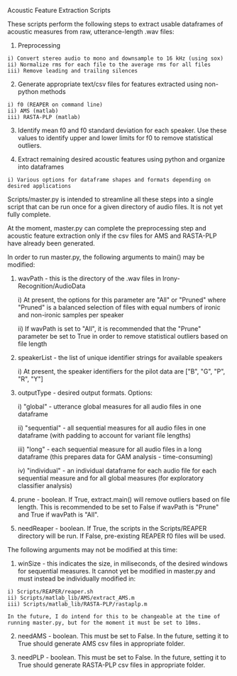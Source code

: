 Acoustic Feature Extraction Scripts

These scripts perform the following steps to extract usable dataframes of acoustic measures from raw, utterance-length .wav files:

  1) Preprocessing
  
    i) Convert stereo audio to mono and downsample to 16 kHz (using sox)
    ii) Normalize rms for each file to the average rms for all files
    iii) Remove leading and trailing silences
    
  2) Generate appropriate text/csv files for features extracted using non-python methods
    
    i) f0 (REAPER on command line)
    ii) AMS (matlab)
    iii) RASTA-PLP (matlab)
    
  3) Identify mean f0 and f0 standard deviation for each speaker. Use these values to identify upper and lower limits for f0 to remove statistical outliers.
  
  4) Extract remaining desired acoustic features using python and organize into dataframes
    
    i) Various options for dataframe shapes and formats depending on desired applications
    
Scripts/master.py is intended to streamline all these steps into a single script that can be run once for a given directory of audio files. It is not yet fully complete.

At the moment, master.py can complete the preprocessing step and acoustic feature extraction only if the csv files for AMS and RASTA-PLP have already been generated.
  
In order to run master.py, the following arguments to main() may be modified:

  1) wavPath - this is the directory of the .wav files in Irony-Recognition/AudioData
     
     i) At present, the options for this parameter are "All" or "Pruned" where "Pruned" is a balanced selection of files with equal numbers of ironic and non-ironic samples per speaker
     
     ii) If wavPath is set to "All", it is recommended that the "Prune" parameter be set to True in order to remove statistical outliers based on file length
  
  2) speakerList - the list of unique identifier strings for available speakers
     
     i) At present, the speaker identifiers for the pilot data are ["B", "G", "P", "R", "Y"]
  
  3) outputType - desired output formats. Options:
     
     i) "global" - utterance global measures for all audio files in one dataframe
     
     ii) "sequential" - all sequential measures for all audio files in one dataframe (with padding to account for variant file lengths)
     
     iii) "long" - each sequential measure for all audio files in a long dataframe (this prepares data for GAM analysis - time-consuming)
     
     iv) "individual" - an individual dataframe for each audio file for each sequential measure and for all global measures (for exploratory classifier analysis)
  
  4) prune - boolean. If True, extract.main() will remove outliers based on file length. This is recommended to be set to False if wavPath is "Prune" and True if wavPath is "All".
  
  5) needReaper - boolean. If True, the scripts in the Scripts/REAPER directory will be run. If False, pre-existing REAPER f0 files will be used.
  
The following arguments may not be modified at this time:

  1) winSize - this indicates the size, in miliseconds, of the desired windows for sequential measures. It cannot yet be modified in master.py and must instead be individually modified in:
    
    i) Scripts/REAPER/reaper.sh
    ii) Scripts/matlab_lib/AMS/extract_AMS.m
    iii) Scripts/matlab_lib/RASTA-PLP/rastaplp.m
    
    In the future, I do intend for this to be changeable at the time of running master.py, but for the moment it must be set to 10ms.
  
  2) needAMS - boolean. This must be set to False. In the future, setting it to True should generate AMS csv files in appropriate folder.
  
  3) needPLP - boolean. This must be set to False. In the future, setting it to True should generate RASTA-PLP csv files in appropriate folder.
